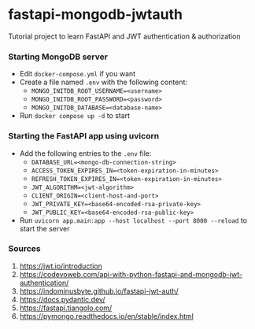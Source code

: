 # fastapi-mongodb-jwtauth

Tutorial project to learn FastAPI and JWT authentication &amp; authorization

### Starting MongoDB server

-   Edit `docker-compose.yml` if you want
-   Create a file named `.env` with the following content:
    -   `MONGO_INITDB_ROOT_USERNAME=<username>`
    -   `MONGO_INITDB_ROOT_PASSWORD=<password>`
    -   `MONGO_INITDB_DATABASE=<database-name>`
-   Run `docker compose up -d` to start

### Starting the FastAPI app using uvicorn

-   Add the following entries to the `.env` file:
    -   `DATABASE_URL=<mongo-db-connection-string>`
    -   `ACCESS_TOKEN_EXPIRES_IN=<token-expiration-in-minutes>`
    -   `REFRESH_TOKEN_EXPIRES_IN=<token-expiration-in-minutes>`
    -   `JWT_ALGORITHM=<jwt-algorithm>`
    -   `CLIENT_ORIGIN=<client-host-and-port>`
    -   `JWT_PRIVATE_KEY=<base64-encoded-rsa-private-key>`
    -   `JWT_PUBLIC_KEY=<base64-encoded-rsa-public-key>`
-   Run `uvicorn app.main:app --host localhost --port 8000 --reload` to start the server

### Sources
1. https://jwt.io/introduction
2. https://codevoweb.com/api-with-python-fastapi-and-mongodb-jwt-authentication/
3. https://indominusbyte.github.io/fastapi-jwt-auth/
4. https://docs.pydantic.dev/
5. https://fastapi.tiangolo.com/
6. https://pymongo.readthedocs.io/en/stable/index.html
